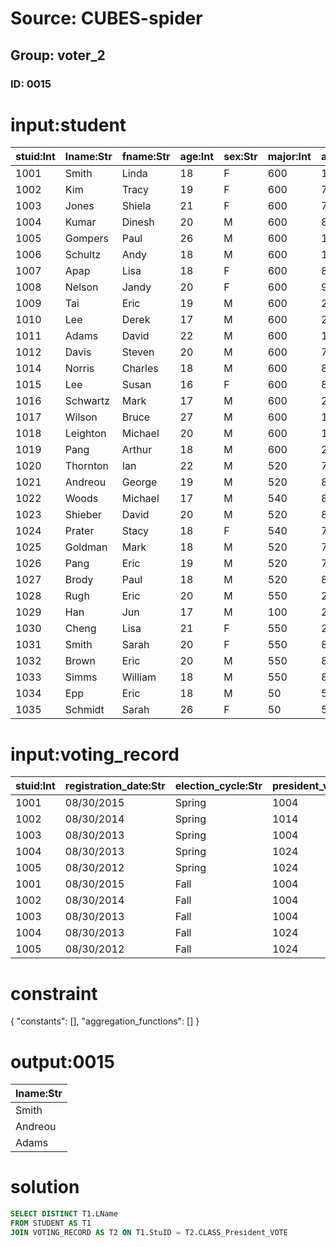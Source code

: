 # Source: CUBES-spider
## Group: voter_2
### ID: 0015

# input:student

| stuid:Int | lname:Str | fname:Str | age:Int | sex:Str | major:Int | advisor:Int | city_code:Str |
|---|---|---|---|---|---|---|---|
| 1001 | Smith | Linda | 18 | F | 600 | 1121 | BAL |
| 1002 | Kim | Tracy | 19 | F | 600 | 7712 | HKG |
| 1003 | Jones | Shiela | 21 | F | 600 | 7792 | WAS |
| 1004 | Kumar | Dinesh | 20 | M | 600 | 8423 | CHI |
| 1005 | Gompers | Paul | 26 | M | 600 | 1121 | YYZ |
| 1006 | Schultz | Andy | 18 | M | 600 | 1148 | BAL |
| 1007 | Apap | Lisa | 18 | F | 600 | 8918 | PIT |
| 1008 | Nelson | Jandy | 20 | F | 600 | 9172 | BAL |
| 1009 | Tai | Eric | 19 | M | 600 | 2192 | YYZ |
| 1010 | Lee | Derek | 17 | M | 600 | 2192 | HOU |
| 1011 | Adams | David | 22 | M | 600 | 1148 | PHL |
| 1012 | Davis | Steven | 20 | M | 600 | 7723 | PIT |
| 1014 | Norris | Charles | 18 | M | 600 | 8741 | DAL |
| 1015 | Lee | Susan | 16 | F | 600 | 8721 | HKG |
| 1016 | Schwartz | Mark | 17 | M | 600 | 2192 | DET |
| 1017 | Wilson | Bruce | 27 | M | 600 | 1148 | LON |
| 1018 | Leighton | Michael | 20 | M | 600 | 1121 | PIT |
| 1019 | Pang | Arthur | 18 | M | 600 | 2192 | WAS |
| 1020 | Thornton | Ian | 22 | M | 520 | 7271 | NYC |
| 1021 | Andreou | George | 19 | M | 520 | 8722 | NYC |
| 1022 | Woods | Michael | 17 | M | 540 | 8722 | PHL |
| 1023 | Shieber | David | 20 | M | 520 | 8722 | NYC |
| 1024 | Prater | Stacy | 18 | F | 540 | 7271 | BAL |
| 1025 | Goldman | Mark | 18 | M | 520 | 7134 | PIT |
| 1026 | Pang | Eric | 19 | M | 520 | 7134 | HKG |
| 1027 | Brody | Paul | 18 | M | 520 | 8723 | LOS |
| 1028 | Rugh | Eric | 20 | M | 550 | 2311 | ROC |
| 1029 | Han | Jun | 17 | M | 100 | 2311 | PEK |
| 1030 | Cheng | Lisa | 21 | F | 550 | 2311 | SFO |
| 1031 | Smith | Sarah | 20 | F | 550 | 8772 | PHL |
| 1032 | Brown | Eric | 20 | M | 550 | 8772 | ATL |
| 1033 | Simms | William | 18 | M | 550 | 8772 | NAR |
| 1034 | Epp | Eric | 18 | M | 50 | 5718 | BOS |
| 1035 | Schmidt | Sarah | 26 | F | 50 | 5718 | WAS |

# input:voting_record

| stuid:Int | registration_date:Str | election_cycle:Str | president_vote:Int | vice_president_vote:Int | secretary_vote:Int | treasurer_vote:Int | class_president_vote:Int | class_senator_vote:Int |
|---|---|---|---|---|---|---|---|---|
| 1001 | 08/30/2015 | Spring | 1004 | 1007 | 1010 | 1035 | 1001 | 1028 |
| 1002 | 08/30/2014 | Spring | 1014 | 1007 | 1020 | 1025 | 1021 | 1028 |
| 1003 | 08/30/2013 | Spring | 1004 | 1017 | 1030 | 1035 | 1031 | 1028 |
| 1004 | 08/30/2013 | Spring | 1024 | 1017 | 1020 | 1035 | 1011 | 1028 |
| 1005 | 08/30/2012 | Spring | 1024 | 1017 | 1010 | 1035 | 1021 | 1028 |
| 1001 | 08/30/2015 | Fall | 1004 | 1007 | 1010 | 1035 | 1021 | 1028 |
| 1002 | 08/30/2014 | Fall | 1004 | 1007 | 1020 | 1035 | 1021 | 1028 |
| 1003 | 08/30/2013 | Fall | 1004 | 1017 | 1020 | 1035 | 1031 | 1028 |
| 1004 | 08/30/2013 | Fall | 1024 | 1017 | 1020 | 1035 | 1011 | 1018 |
| 1005 | 08/30/2012 | Fall | 1024 | 1017 | 1010 | 1035 | 1021 | 1028 |

# constraint

{
  "constants": [],
  "aggregation_functions": []
}

# output:0015

| lname:Str |
|---|
| Smith |
| Andreou |
| Adams |

# solution

```sql
SELECT DISTINCT T1.LName
FROM STUDENT AS T1
JOIN VOTING_RECORD AS T2 ON T1.StuID = T2.CLASS_President_VOTE
```
